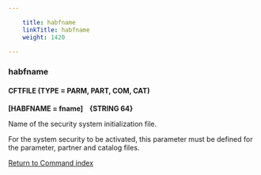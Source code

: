 ```yaml
---

    title: habfname
    linkTitle: habfname
    weight: 1420

---
```

<span id="habfname"></span>

### habfname

#### CFTFILE (TYPE = PARM, PART, COM, CAT)

****\[HABFNAME =
fname\]    {STRING
64}****

Name of the security system initialization
file.  

For the system security to be activated, this parameter must be defined
for the parameter, partner and catalog files.

[Return to Command index](../../)
